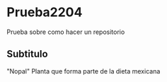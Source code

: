 # Prueba2204
Prueba sobre como hacer un repositorio


## Subtitulo
"Nopal"
Planta que forma parte de la dieta mexicana
